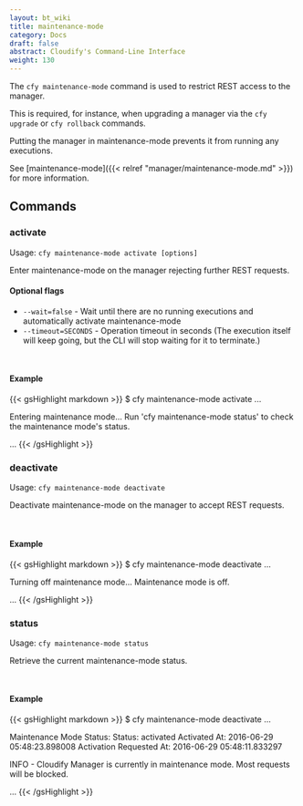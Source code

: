```yaml
---
layout: bt_wiki
title: maintenance-mode
category: Docs
draft: false
abstract: Cloudify's Command-Line Interface
weight: 130
---
```


The `cfy maintenance-mode` command is used to restrict REST access to the manager.

This is required, for instance, when upgrading a manager via the `cfy upgrade` or `cfy rollback` commands.

Putting the manager in maintenance-mode prevents it from running any executions.

See [maintenance-mode]({{< relref "manager/maintenance-mode.md" >}}) for more information.


## Commands

### activate

Usage: `cfy maintenance-mode activate [options]`

Enter maintenance-mode on the manager rejecting further REST requests.

#### Optional flags

* `--wait=false` - Wait until there are no running executions and automatically activate maintenance-mode
* `--timeout=SECONDS` - Operation timeout in seconds (The execution itself will keep going, but the CLI will stop waiting for it to terminate.)

&nbsp;
#### Example

{{< gsHighlight  markdown  >}}
$ cfy maintenance-mode activate
...

Entering maintenance mode...
Run 'cfy maintenance-mode status' to check the maintenance mode's status.

...
{{< /gsHighlight >}}


### deactivate

Usage: `cfy maintenance-mode deactivate` 

Deactivate maintenance-mode on the manager to accept REST requests.

&nbsp;
#### Example

{{< gsHighlight  markdown  >}}
$ cfy maintenance-mode deactivate
...

Turning off maintenance mode...
Maintenance mode is off.

...
{{< /gsHighlight >}}


### status

Usage: `cfy maintenance-mode status`

Retrieve the current maintenance-mode status.

&nbsp;
#### Example

{{< gsHighlight  markdown  >}}
$ cfy maintenance-mode deactivate
...

Maintenance Mode Status:
	Status:	activated
	Activated At:	2016-06-29 05:48:23.898008
	Activation Requested At:	2016-06-29 05:48:11.833297

INFO - Cloudify Manager is currently in maintenance mode. Most requests will be blocked.

...
{{< /gsHighlight >}}